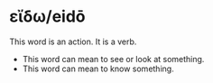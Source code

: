 # εἴδω/eidō
This word is an action. It is a verb.

* This word can mean to see or look at something. 
* This word can mean to know something. 
